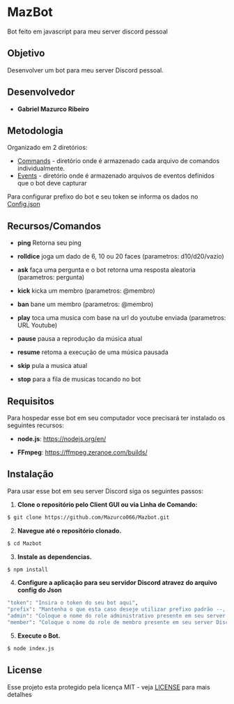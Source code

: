 # MazBot
Bot feito em javascript para meu server discord pessoal

## Objetivo
Desenvolver um bot para meu server Discord pessoal.

## Desenvolvedor
* **Gabriel Mazurco Ribeiro**

## Metodologia
Organizado em 2 diretórios:
  * [Commands](commands) - diretório onde é armazenado cada arquivo de comandos individualmente.
  * [Events](events) - diretório onde é armazenado arquivos de eventos definidos que o bot deve capturar

Para configurar prefixo do bot e seu token se informa os dados no [Config.json](config.json)

## Recursos/Comandos

* **ping** Retorna seu ping

* **rolldice** joga um dado de 6, 10 ou 20 faces (parametros: d10/d20/vazio)

* **ask** faça uma pergunta e o bot retorna uma resposta aleatoria (parametros: pergunta)

* **kick** kicka um membro (parametros: @membro)

* **ban** bane um membro (parametros: @membro)

* **play** toca uma musica com base na url do youtube enviada (parametros: URL Youtube)

* **pause** pausa a reprodução da música atual

* **resume** retoma a execução de uma música pausada

* **skip** pula a musica atual

* **stop** para a fila de musicas tocando no bot

## Requisitos

Para hospedar esse bot em seu computador voce precisará ter instalado os seguintes recursos:
* **node.js**: https://nodejs.org/en/

* **FFmpeg**: https://ffmpeg.zeranoe.com/builds/

## Instalação
Para usar esse bot em seu server Discord siga os seguintes passos:

1. **Clone o repositório pelo Client GUI ou via Linha de Comando:**

```bash
$ git clone https://github.com/Mazurco066/Mazbot.git
```

2. **Navegue até o repositório clonado.**

```bash
$ cd Mazbot
```

3. **Instale as dependencias.**

```bash
$ npm install
```

4. **Configure a aplicação para seu servidor Discord atravez do arquivo config do Json**

```bash
"token": "Insira o token do seu bot aqui",
"prefix": "Mantenha o que esta caso deseje utilizar prefixo padrão --, caso contrario modifique a seu gosto",
"admin": "Coloque o nome do role administrativo presente em seu server Discord",
"member": "Coloque o nome do role de membro presente em seu server Discord"
```

5. **Execute o Bot.**

```bash
$ node index.js
```

## License

Esse projeto esta protegido pela licença MIT - veja [LICENSE](LICENSE) para mais detalhes
